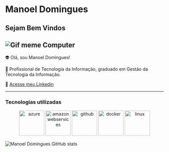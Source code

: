 # Manoel Domingues

## Sejam Bem Vindos ##

![Gif meme Computer](https://media.tenor.com/vnrEB7ikxSkAAAAM/drake-laptop-drake.gif)
---------

👽 Olá, sou Manoel Domingues!

💬 Profissional de Tecnologia da Informação, graduado em  Gestão da Tecnologia da Informação.

📧 [ Acesse meu Linkedin](https://www.linkedin.com/in/manoeldomingues)

-----

### Tecnologias utilizadas 

<p align="center">
 <img src="https://cdn.jsdelivr.net/gh/devicons/devicon@latest/icons/azure/azure-original-wordmark.svg" alt="azure" width="80"> 
 <img src="https://cdn.jsdelivr.net/gh/devicons/devicon@latest/icons/amazonwebservices/amazonwebservices-original-wordmark.svg" alt="amazonwebservices" width="80">
 <img src="https://cdn.jsdelivr.net/gh/devicons/devicon@latest/icons/github/github-original-wordmark.svg" alt="github" width="80">
 <img src="https://cdn.jsdelivr.net/gh/devicons/devicon@latest/icons/docker/docker-original-wordmark.svg" alt="docker" width="80">
 <img src="https://cdn.jsdelivr.net/gh/devicons/devicon@latest/icons/linux/linux-original.svg" alt="linux" width="80">
 </p>

 ![Manoel Domingues GitHub stats](https://github-readme-stats.vercel.app/api?username=dominguesrs&show_icons=true&theme=tokyonight)
          



